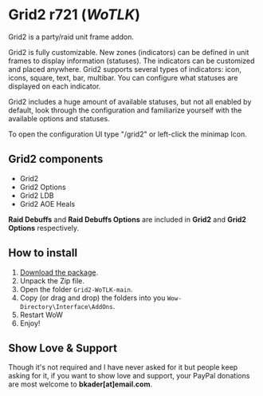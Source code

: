 # Grid2 r721 (_WoTLK_)

Grid2 is a party/raid unit frame addon.

Grid2 is fully customizable. New zones (indicators) can be defined in unit frames to display information (statuses). The indicators can be customized and placed anywhere. Grid2 supports several types of indicators: icon, icons, square, text, bar, multibar. You can configure what statuses are displayed on each indicator.

Grid2 includes a huge amount of available statuses, but not all enabled by default, look through the configuration and familiarize yourself with the available options and statuses.


To open the configuration UI type "/grid2" or left-click the minimap Icon.


## Grid2 components

* Grid2
* Grid2 Options
* Grid2 LDB
* Grid2 AOE Heals

**Raid Debuffs** and **Raid Debuffs Options** are included in **Grid2** and **Grid2 Options** respectively.

## How to install

1. [Download the package](https://github.com/bkader/Grid2-WoTLK/archive/refs/heads/main.zip).
2. Unpack the Zip file.
3. Open the folder `Grid2-WoTLK-main`.
4. Copy (or drag and drop) the folders into you `Wow-Directory\Interface\AddOns`.
5. Restart WoW
6. Enjoy!

## Show Love & Support

Though it's not required and I have never asked for it but people keep asking for it, if you want to show love and support, your PayPal donations are most welcome to **bkader[at]email.com**.
